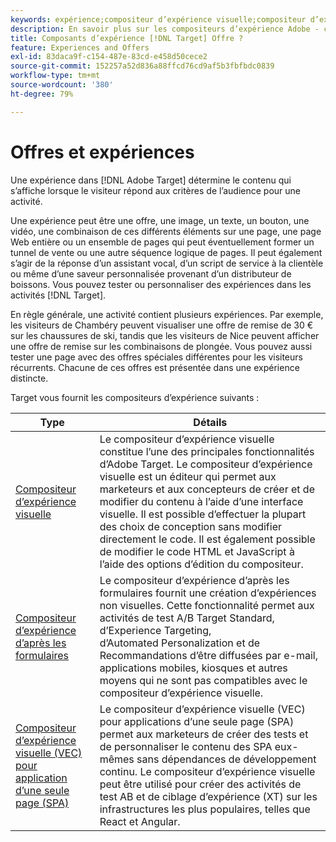 ```yaml
---
keywords: expérience;compositeur d’expérience visuelle;compositeur d’expérience avancé;compositeur d’expérience d’après les formulaires;compositeur de formulaire;compositeur visuel;compositeur d’expérience;contenu mixte;iframe;suppression d’iframe;bust iframe;x-frame-options;options x frame;origines multiples;problèmes d’origines multiples;processus d’authentification
description: En savoir plus sur les compositeurs d’expérience Adobe - compositeur d’expérience visuelle (VEC), le compositeur d’expérience d’après les formulaires et le compositeur d’expérience visuelle d’une seule page.
title: Composants d’expérience [!DNL Target] Offre ?
feature: Experiences and Offers
exl-id: 83daca9f-c154-487e-83cd-e458d50cece2
source-git-commit: 152257a52d836a88ffcd76cd9af5b3fbfbdc0839
workflow-type: tm+mt
source-wordcount: '380'
ht-degree: 79%

---
```


# Offres et expériences

Une expérience dans [!DNL Adobe Target] détermine le contenu qui s’affiche lorsque le visiteur répond aux critères de l’audience pour une activité.

Une expérience peut être une offre, une image, un texte, un bouton, une vidéo, une combinaison de ces différents éléments sur une page, une page Web entière ou un ensemble de pages qui peut éventuellement former un tunnel de vente ou une autre séquence logique de pages. Il peut également s’agir de la réponse d’un assistant vocal, d’un script de service à la clientèle ou même d’une saveur personnalisée provenant d’un distributeur de boissons. Vous pouvez tester ou personnaliser des expériences dans les activités [!DNL Target].

En règle générale, une activité contient plusieurs expériences. Par exemple, les visiteurs de Chambéry peuvent visualiser une offre de remise de 30 € sur les chaussures de ski, tandis que les visiteurs de Nice peuvent afficher une offre de remise sur les combinaisons de plongée. Vous pouvez aussi tester une page avec des offres spéciales différentes pour les visiteurs récurrents. Chacune de ces offres est présentée dans une expérience distincte.

Target vous fournit les compositeurs d’expérience suivants :

| Type | Détails |
| --- | --- |
| [Compositeur d’expérience visuelle](/help/main/c-experiences/c-visual-experience-composer/visual-experience-composer.md#concept_CF63320EB8924B2F9BDA3C72256DCE50) | Le compositeur d’expérience visuelle constitue l’une des principales fonctionnalités d’Adobe Target. Le compositeur d’expérience visuelle est un éditeur qui permet aux marketeurs et aux concepteurs de créer et de modifier du contenu à l’aide d’une interface visuelle. Il est possible d’effectuer la plupart des choix de conception sans modifier directement le code. Il est également possible de modifier le code HTML et JavaScript à l’aide des options d’édition du compositeur. |
| [Compositeur d’expérience d’après les formulaires](/help/main/c-experiences/form-experience-composer.md#task_FAC842A6535045B68B4C1AD3E657E56E) | Le compositeur d’expérience d’après les formulaires fournit une création d’expériences non visuelles. Cette fonctionnalité permet aux activités de test A/B Target Standard, d’Experience Targeting, d’Automated Personalization et de Recommandations d’être diffusées par e-mail, applications mobiles, kiosques et autres moyens qui ne sont pas compatibles avec le compositeur d’expérience visuelle. |
| [Compositeur d’expérience visuelle (VEC) pour application d’une seule page (SPA)](/help/main/c-experiences/spa-visual-experience-composer.md) | Le compositeur d’expérience visuelle (VEC) pour applications d’une seule page (SPA) permet aux marketeurs de créer des tests et de personnaliser le contenu des SPA eux-mêmes sans dépendances de développement continu. Le compositeur d’expérience visuelle peut être utilisé pour créer des activités de test AB et de ciblage d’expérience (XT) sur les infrastructures les plus populaires, telles que React et Angular. |
